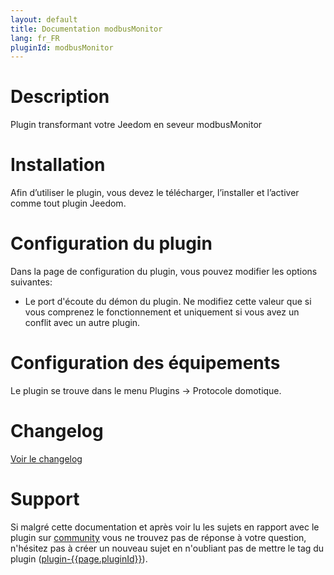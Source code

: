 ```yaml
---
layout: default
title: Documentation modbusMonitor
lang: fr_FR
pluginId: modbusMonitor
---
```

# Description

Plugin transformant votre Jeedom en seveur modbusMonitor

# Installation

Afin d’utiliser le plugin, vous devez le télécharger, l’installer et l’activer comme tout plugin Jeedom.

# Configuration du plugin

Dans la page de configuration du plugin, vous pouvez modifier les options suivantes:

- Le port d'écoute du démon du plugin. Ne modifiez cette valeur que si vous comprenez le fonctionnement et uniquement si vous avez un conflit avec un autre plugin.

# Configuration des équipements

Le plugin se trouve dans le menu Plugins → Protocole domotique.

# Changelog

[Voir le changelog](./changelog)

# Support

Si malgré cette documentation et après voir lu les sujets en rapport avec le plugin sur [community]({{site.forum}}/tags/plugin-{{page.pluginId}}) vous ne trouvez pas de réponse à votre question, n'hésitez pas à créer un nouveau sujet en n'oubliant pas de mettre le tag du plugin ([plugin-{{page.pluginId}}]({{site.forum}}/tags/plugin-{{page.pluginId}})).
